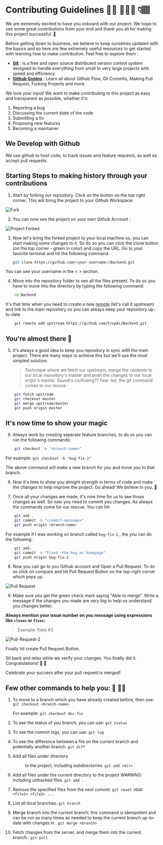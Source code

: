﻿# Contributing Guidelines 👼🏽 👩🏽‍💻 👇🏽

We are extremely excited to have you onboard with our project. We hope to see some great contributions from your end and thank you all for making this project successful. 🤗

Before getting down to business, we believe to keep ourselves updated with the basics and so here are few extremely useful resources to get started with learning how to make contribution. Feel free to explore them :

- **[Git](https://git-scm.com/)** : is a free and open source distributed version control system designed to handle everything from small to very large projects with speed and efficiency.
- **[Github Guides](https://guides.github.com)** : Learn all about Github Flow, Git Commits, Making Pull Request, Forking Projects and more.

We love your input! We want to make contributing to this project as easy and transparent as possible, whether it's:

1. Reporting a bug
2. Discussing the current state of the code
3. Submitting a fix
4. Proposing new features
5. Becoming a maintainer

## We Develop with Github

  We use github to host code, to track issues and feature requests, as well as accept pull requests.


## Starting Steps to making history through your contributions

1. Start by forking our repository. Click on the button on the top right corner. This will bring the project to your Github Workspace:

![Fork](https://user-images.githubusercontent.com/49617450/78125788-261de600-742f-11ea-9d33-2eb965dc7661.png)


2. You can now see the project on your own Github Account :

![Project Forked](https://user-images.githubusercontent.com/49617450/78125901-4ea5e000-742f-11ea-8cbe-3a22cd213a64.png)


3. Now let's bring the forked project to your local machine so, you can start making some changes to it. So do so you can click the clone button (on the top corner - green  in color) and copy the URL. Go to your favorite terminal and hit the following command:
   ```sh
   git clone https://github.com/<your-username>/Backend.git
   ```
You can see your username in the < > section.

4. Move into the repository folder to see all the files present. To do so you have to move into the directory by typing the following command:
```sh
    cd Backend
```

It's that time when you need to create a new [remote](https://git-scm.com/book/en/v2/Git-Basics-Working-with-Remotes) (let's call it upstream) and link to the main repository so you can always keep your repository up-to-date

```sh
    git remote add upstream https://github.com/CropAi/Backend.git
```

## You're almost there 👏

5. It's always a good idea to keep you repository in sync with the main project. There are many ways to achieve this but we'll use the most simplest solution:
   > Technique where we fetch our upstream, merge the contents to our local repository's master and push the changes to our local origin's master. Sound's confusing?? Fear not, the git command comes to our rescue :

```sh
    git fetch upstream
    git checkout master
    git merge upstream/master
    git push origin master
```

## It's now time to show your magic

6. Always work by creating seperate feature branches, to do so you can run the following commands:
```sh
    git checkout -b "<branch-name>"
```
For example: `git checkout -b "bug-fix-2"`

The above command will make a new branch for you and move you to that branch.


6. Now it's time to show you almight strength in terms of code and make the changes to help improve the project. Go ahead! We believe in you. 🤩

7. Once all your changes are made, it's now time for us to see those changes as well. So now you need to commit you changes. As always the commands come for our rescue. You can hit:
```sh
    git add .
    git commit -m "<commit-message>"
    git push origin <branch-name>
```
For example if I was working on branch called `bug-fix-2` , the you can do the following:
```sh
    git add.
    git commit -m "Fixed  the bug on homepage"
    git push origin bug-fix-2
```

8. Now you can go to you Github account and Open a Pull Request. To do so click on compare and hit Pull Request Button on the top-right corner which pops up.

![Pull Request](https://user-images.githubusercontent.com/49617450/78125935-5cf3fc00-742f-11ea-9927-887a38a916de.png)



9. Make sure you get the green check mark saying "Able to merge". Write a message if the changes you made are very big to help us understand you changes better. 

**Always mention your issue number on you message using expressions like `closes` or `fixes`:**
> Example:  fixes #3
    
![Pull-Request-2](https://user-images.githubusercontent.com/49617450/78125956-65e4cd80-742f-11ea-99f4-c9a4344a7cb6.png)




Finally hit create Pull Request Button.

Sit back and relax while we verify your changes. You finally did it. Congratulations! 🙌 🤝

Celebrate your success after your pull request is merged!


## Few other commands to help you: 🧠 🤘🏻

1. To move to a branch which you have already created before, then use:  
     `git checkout <branch-name>`

    For example: `git checkout doc-fix`

2. To see the status of you branch, you can use:
     `git status`

3. To see the commit logs, you can use:
     `git log`

4. To see the difference between a file on the current branch and potentially another branch.
     `git diff`

5. Add all files under directory <dir> to the project, including subdirectories.
     `git add <dir>`

6. Add all files under the current directory to the project
    *WARNING*: including untracked files.
     `git add .`

7. Remove the specified files from the next commit.
     `git reset HEAD <file1> <file2> ... `

8. List all local branches.
     `git branch`

9. Merge branch <branch> into the current branch; this command is idempotent and can be run as many times as needed to keep the current branch up-to-date with changes in <branch>.
     `git merge <branch>`

10. Fetch changes from the server, and merge them into the current branch..
     `git pull`
  

